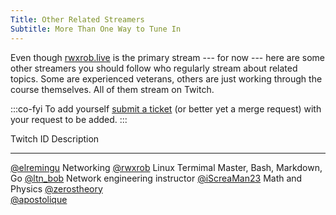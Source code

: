 ```yaml
---
Title: Other Related Streamers
Subtitle: More Than One Way to Tune In
---
```


Even though [rwxrob.live](https://rwxrob.live) is the primary stream --- for now --- here are some other streamers you should follow who regularly stream about related topics. Some are experienced veterans, others are just working through the course themselves. All of them stream on Twitch. 

:::co-fyi
To add yourself [submit a ticket](https://gitlab.com/rwx.gg/README/-/issues) (or better yet a merge request) with your request to be added.
:::

  Twitch ID                        Description
---------------------------------  ------------------------------------------------
 [\@elremingu](https://twitch.tv/elremingu)                        Networking
 [\@rwxrob](https://twitch.tv/rwxrob)                           Linux Termimal Master, Bash, Markdown, Go
 [\@ltn_bob](https://twitch.tv/ltn_bob)                          Network engineering instructor
 [\@iScreaMan23](https://twitch.tv/iScreaMan23)                      Math and Physics 
 [\@zerostheory](https://twitch.tv/zerostheory)                      
 [\@apostolique](https://twitch.tv/apostolique)

